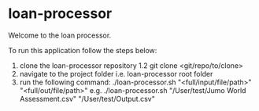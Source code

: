 # loan-processor

Welcome to the loan processor.

To run this application follow the steps below:
1. clone the loan-processor repository 
	1.2 git clone <git/repo/to/clone>
2. navigate to the project folder i.e. loan-processor root folder
3. run the following command: ./loan-processor.sh "<full/input/file/path>" "<full/out/file/path>"
   e.g. ./loan-processor.sh "/User/test/Jumo World Assessment.csv" "/User/test/Output.csv"

